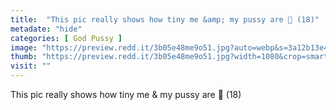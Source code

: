```yaml
---
title:  "This pic really shows how tiny me &amp; my pussy are 👀 (18)"
metadate: "hide"
categories: [ God Pussy ]
image: "https://preview.redd.it/3b05e48me9o51.jpg?auto=webp&s=3a12b13e41672eb251ddd7e70f44ba75d7b69084"
thumb: "https://preview.redd.it/3b05e48me9o51.jpg?width=1080&crop=smart&auto=webp&s=27ae1635662dffbd6d25d1489970031f6f9fa137"
visit: ""
---
```

This pic really shows how tiny me &amp; my pussy are 👀 (18)
